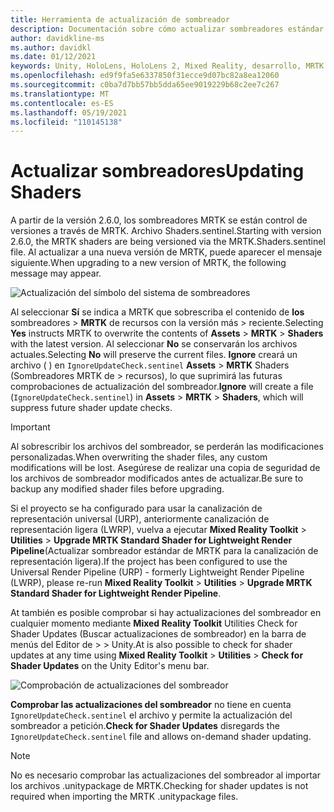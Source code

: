 ```yaml
---
title: Herramienta de actualización de sombreador
description: Documentación sobre cómo actualizar sombreadores estándar de MRTK
author: davidkline-ms
ms.author: davidkl
ms.date: 01/12/2021
keywords: Unity, HoloLens, HoloLens 2, Mixed Reality, desarrollo, MRTK
ms.openlocfilehash: ed9f9fa5e6337850f31ecce9d07bc82a8ea12060
ms.sourcegitcommit: c0ba7d7bb57bb5dda65ee9019229b68c2ee7c267
ms.translationtype: MT
ms.contentlocale: es-ES
ms.lasthandoff: 05/19/2021
ms.locfileid: "110145138"
---
```

# <a name="updating-shaders"></a><span data-ttu-id="8d391-104">Actualizar sombreadores</span><span class="sxs-lookup"><span data-stu-id="8d391-104">Updating Shaders</span></span>

<span data-ttu-id="8d391-105">A partir de la versión 2.6.0, los sombreadores MRTK se están control de versiones a través de MRTK. Archivo Shaders.sentinel.</span><span class="sxs-lookup"><span data-stu-id="8d391-105">Starting with version 2.6.0, the MRTK shaders are being versioned via the MRTK.Shaders.sentinel file.</span></span> <span data-ttu-id="8d391-106">Al actualizar a una nueva versión de MRTK, puede aparecer el mensaje siguiente.</span><span class="sxs-lookup"><span data-stu-id="8d391-106">When upgrading to a new version of MRTK, the following message may appear.</span></span>

![Actualización del símbolo del sistema de sombreadores](../images/tools/UpdateShaderPrompt.png)

<span data-ttu-id="8d391-108">Al seleccionar **Sí** se indica a MRTK que sobrescriba el contenido de **los** sombreadores  >  **MRTK** de recursos con la versión más  >   reciente.</span><span class="sxs-lookup"><span data-stu-id="8d391-108">Selecting **Yes** instructs MRTK to overwrite the contents of **Assets** > **MRTK** > **Shaders** with the latest version.</span></span> <span data-ttu-id="8d391-109">Al seleccionar **No** se conservarán los archivos actuales.</span><span class="sxs-lookup"><span data-stu-id="8d391-109">Selecting **No** will preserve the current files.</span></span> <span data-ttu-id="8d391-110">**Ignore** creará un archivo ( ) en `IgnoreUpdateCheck.sentinel` **Assets**  >  **MRTK** Shaders (Sombreadores MRTK de  >  recursos), lo que suprimirá las futuras comprobaciones de actualización del sombreador.</span><span class="sxs-lookup"><span data-stu-id="8d391-110">**Ignore** will create a file (`IgnoreUpdateCheck.sentinel`) in **Assets** > **MRTK** > **Shaders**, which will suppress future shader update checks.</span></span>

> [!IMPORTANT]
> <span data-ttu-id="8d391-111">Al sobrescribir los archivos del sombreador, se perderán las modificaciones personalizadas.</span><span class="sxs-lookup"><span data-stu-id="8d391-111">When overwriting the shader files, any custom modifications will be lost.</span></span> <span data-ttu-id="8d391-112">Asegúrese de realizar una copia de seguridad de los archivos de sombreador modificados antes de actualizar.</span><span class="sxs-lookup"><span data-stu-id="8d391-112">Be sure to backup any modified shader files before upgrading.</span></span>
>
> <span data-ttu-id="8d391-113">Si el proyecto se ha configurado para usar la canalización de representación universal (URP), anteriormente canalización de representación ligera (LWRP), vuelva a ejecutar **Mixed Reality Toolkit** > **Utilities** >
>  **Upgrade MRTK Standard Shader for Lightweight Render Pipeline**(Actualizar sombreador estándar de MRTK para la canalización de representación ligera).</span><span class="sxs-lookup"><span data-stu-id="8d391-113">If the project has been configured to use the Universal Render Pipeline (URP) - formerly Lightweight Render Pipeline (LWRP), please re-run **Mixed Reality Toolkit** > **Utilities** >
**Upgrade MRTK Standard Shader for Lightweight Render Pipeline**.</span></span>

<span data-ttu-id="8d391-114">At también es posible comprobar si hay actualizaciones del sombreador en cualquier momento mediante **Mixed Reality Toolkit** Utilities Check for Shader Updates (Buscar actualizaciones de sombreador) en la barra de menús del Editor de  >    >   Unity.</span><span class="sxs-lookup"><span data-stu-id="8d391-114">At is also possible to check for shader updates at any time using **Mixed Reality Toolkit** > **Utilities** > **Check for Shader Updates** on the Unity Editor's menu bar.</span></span>

![Comprobación de actualizaciones del sombreador](../images/tools/ShaderUpdateMenu.png)

<span data-ttu-id="8d391-116">**Comprobar las actualizaciones del sombreador** no tiene en cuenta `IgnoreUpdateCheck.sentinel` el archivo y permite la actualización del sombreador a petición.</span><span class="sxs-lookup"><span data-stu-id="8d391-116">**Check for Shader Updates** disregards the `IgnoreUpdateCheck.sentinel` file and allows on-demand shader updating.</span></span>

> [!NOTE]
> <span data-ttu-id="8d391-117">No es necesario comprobar las actualizaciones del sombreador al importar los archivos .unitypackage de MRTK.</span><span class="sxs-lookup"><span data-stu-id="8d391-117">Checking for shader updates is not required when importing the MRTK .unitypackage files.</span></span>
